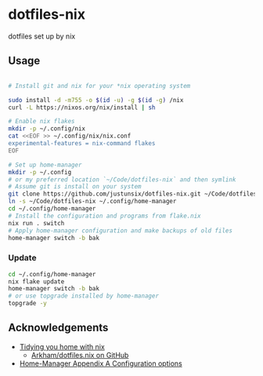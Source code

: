 # dotfiles-nix

dotfiles set up by nix

## Usage

```sh

# Install git and nix for your *nix operating system

sudo install -d -m755 -o $(id -u) -g $(id -g) /nix
curl -L https://nixos.org/nix/install | sh

# Enable nix flakes
mkdir -p ~/.config/nix
cat <<EOF >> ~/.config/nix/nix.conf
experimental-features = nix-command flakes
EOF

# Set up home-manager
mkdir -p ~/.config
# or my preferred location `~/Code/dotfiles-nix` and then symlink
# Assume git is install on your system
git clone https://github.com/justunsix/dotfiles-nix.git ~/Code/dotfiles-nix
ln -s ~/Code/dotfiles-nix ~/.config/home-manager
cd ~/.config/home-manager
# Install the configuration and programs from flake.nix
nix run . switch
# Apply home-manager configuration and make backups of old files
home-manager switch -b bak
```

### Update

```sh
cd ~/.config/home-manager
nix flake update
home-manager switch -b bak
# or use topgrade installed by home-manager
topgrade -y
```

## Acknowledgements

- [Tidying you home with nix](https://juliu.is/tidying-your-home-with-nix/)
  - [Arkham/dotfiles.nix on GitHub](https://github.com/Arkham/dotfiles.nix)
- [Home-Manager Appendix A Configuration options](https://nix-community.github.io/home-manager/options.html)
